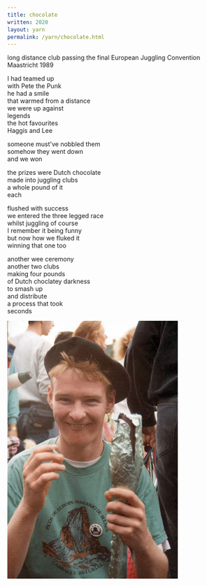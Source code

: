 ```yaml
---
title: chocolate
written: 2020
layout: yarn
permalink: /yarn/chocolate.html
---
```


<div class="poem">
long distance club passing  
the final  
European Juggling Convention  
Maastricht 1989  


I had teamed up  
with Pete the Punk  
he had a smile  
that warmed from a distance  
we were up against  
legends  
the hot favourites  
Haggis and Lee  


someone must've nobbled them  
somehow they went down  
and we won  


the prizes were Dutch chocolate  
made into juggling clubs  
a whole pound of it  
each  


flushed with success  
we entered the three legged race  
whilst juggling of course  
I remember it being funny  
but now how we fluked it  
winning that one too  


another wee ceremony  
another two clubs  
making four pounds  
of Dutch choclatey darkness  
to smash up  
and distribute  
a process that took  
seconds
</div>

![chocolate club prize, Hughie, Maastricht 1989](/assets/images/bio/maastricht89.jpg "chocolate club prize, Hughie, Maastricht 1989")

